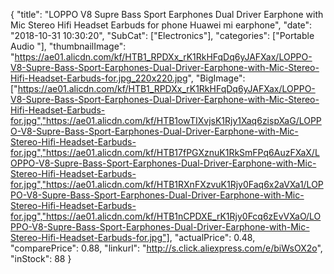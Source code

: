 {
	"title": "LOPPO V8 Supre Bass Sport Earphones Dual Driver Earphone with Mic Stereo Hifi Headset Earbuds for phone Huawei mi earphone",
	"date": "2018-10-31 10:30:20",
	"SubCat": ["Electronics"],
	"categories": ["Portable Audio "],
	"thumbnailImage": "https://ae01.alicdn.com/kf/HTB1_RPDXx_rK1RkHFqDq6yJAFXax/LOPPO-V8-Supre-Bass-Sport-Earphones-Dual-Driver-Earphone-with-Mic-Stereo-Hifi-Headset-Earbuds-for.jpg_220x220.jpg",
	"BigImage": ["https://ae01.alicdn.com/kf/HTB1_RPDXx_rK1RkHFqDq6yJAFXax/LOPPO-V8-Supre-Bass-Sport-Earphones-Dual-Driver-Earphone-with-Mic-Stereo-Hifi-Headset-Earbuds-for.jpg","https://ae01.alicdn.com/kf/HTB1owTIXvjsK1Rjy1Xaq6zispXaG/LOPPO-V8-Supre-Bass-Sport-Earphones-Dual-Driver-Earphone-with-Mic-Stereo-Hifi-Headset-Earbuds-for.jpg","https://ae01.alicdn.com/kf/HTB17fPGXznuK1RkSmFPq6AuzFXaX/LOPPO-V8-Supre-Bass-Sport-Earphones-Dual-Driver-Earphone-with-Mic-Stereo-Hifi-Headset-Earbuds-for.jpg","https://ae01.alicdn.com/kf/HTB1RXnFXzvuK1Rjy0Faq6x2aVXa1/LOPPO-V8-Supre-Bass-Sport-Earphones-Dual-Driver-Earphone-with-Mic-Stereo-Hifi-Headset-Earbuds-for.jpg","https://ae01.alicdn.com/kf/HTB1nCPDXE_rK1Rjy0Fcq6zEvVXaO/LOPPO-V8-Supre-Bass-Sport-Earphones-Dual-Driver-Earphone-with-Mic-Stereo-Hifi-Headset-Earbuds-for.jpg"],
	"actualPrice": 0.48,
	"comparePrice": 0.88,
	"linkurl": "http://s.click.aliexpress.com/e/biWsOX2o",
	"inStock": 88
}
